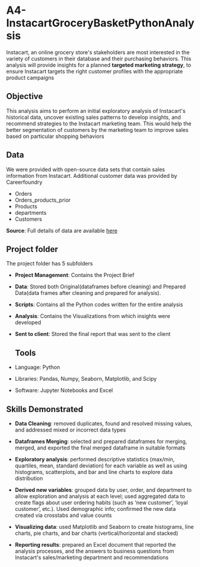 # A4-InstacartGroceryBasketPythonAnalysis
Instacart, an online grocery store's stakeholders are most interested in the variety of customers in their database and their purchasing behaviors. This analysis will provide insights for a planned **targeted marketing strategy**, to ensure Instacart targets the right customer profiles with the appropriate product campaigns

## Objective
This analysis aims to perform an initial exploratory analysis of Instacart's historical data, uncover existing sales patterns to develop insights, and recommend strategies to the Instacart marketing team. This would help the better segmentation of customers by the marketing team to improve sales based on particular shopping behaviors

## Data
We were provided with open-source data sets that contain sales information from Instacart. Additional customer data was provided by Careerfoundry

- Orders
- Orders_products_prior
- Products
- departments
- Customers

**Source**: Full details of data are available [here](www.instacart.com/datasets/grocery-shopping-2017)

## Project folder 
The project folder has 5 subfolders
- **Project Management**: Contains the Project Brief
- **Data**: Stored both Original(dataframes before cleaning) and Prepared Data(data frames after cleaning and prepared for analysis). 
- **Scripts**: Contains all the Python codes written for the entire analysis
- **Analysis**: Contains the Visualizations from which insights were developed
- **Sent to client**: Stored the final report that was sent to the client

  ## Tools
- Language: Python
- Libraries: Pandas, Numpy, Seaborn, Matplotlib, and Scipy
- Software: Jupyter Notebooks and Excel

## Skills Demonstrated
- **Data Cleaning**: removed duplicates, found and resolved missing values, and addressed mixed or incorrect data types
  
- **Dataframes Merging**: selected and prepared dataframes for merging, merged, and exported the final merged dataframe in suitable formats
  
- **Exploratory analysis**: performed descriptive statistics (max/min, quartiles, mean, standard deviation) for each variable as well as using histograms, scatterplots, and bar and line charts to explore data distribution
  
- **Derived new variables**: grouped data by user, order, and department to allow exploration and analysis at each level; used aggregated data to create flags about user ordering habits (such as ‘new customer’, ‘loyal customer’, etc.). Used demographic info; confirmed the new data created via crosstabs and value counts

- **Visualizing data**: used Matplotlib and Seaborn to create histograms, line charts, pie charts, and bar charts (vertical/horizontal and stacked)

- **Reporting results**: prepared an Excel document that reported the analysis processes, and the answers to business questions from Instacart's sales/marketing department and recommendations
